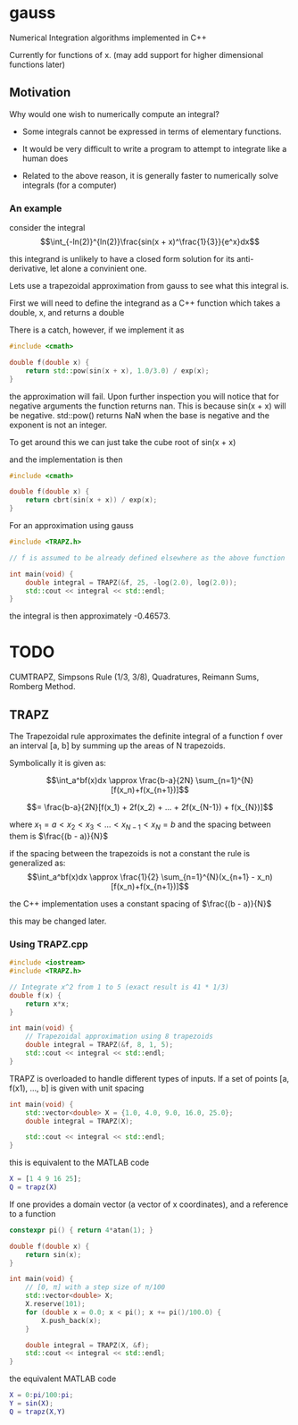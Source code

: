 # gauss
Numerical Integration algorithms implemented in C++

Currently for functions of x. (may add support for higher dimensional functions later)

## Motivation
Why would one wish to numerically compute an integral? 

* Some integrals cannot be expressed in terms of elementary functions.

* It would be very difficult to write a program to attempt to integrate like a human does

* Related to the above reason, it is generally faster to numerically solve integrals (for a computer)

### An example

consider the integral 
$$\int_{-ln(2)}^{ln(2)}\frac{sin(x + x)^\frac{1}{3}}{e^x}dx$$

this integrand is unlikely to have a closed form solution for its anti-derivative, let alone a convinient one. 

Lets use a trapezoidal approximation from gauss to see what this integral is.

First we will need to define the integrand as a C++ function which takes a double, x, and returns a double

There is a catch, however, if we implement it as 

```C++
#include <cmath>

double f(double x) {
    return std::pow(sin(x + x), 1.0/3.0) / exp(x);
}
```

the approximation will fail. Upon further inspection you will notice that for negative arguments the function returns nan. This is because sin(x + x) will be negative. std::pow() returns NaN when the base is negative and the exponent is not an integer. 

To get around this we can just take the cube root of sin(x + x)

and the implementation is then 

```C++
#include <cmath>

double f(double x) {
    return cbrt(sin(x + x)) / exp(x);
}
```

For an approximation using gauss

```C++
#include <TRAPZ.h>

// f is assumed to be already defined elsewhere as the above function

int main(void) {
    double integral = TRAPZ(&f, 25, -log(2.0), log(2.0));
    std::cout << integral << std::endl;
}
```

the integral is then approximately -0.46573.

# TODO
CUMTRAPZ, Simpsons Rule (1/3, 3/8), Quadratures, Reimann Sums, Romberg Method.

## TRAPZ
The Trapezoidal rule approximates the definite integral of a function f over an interval [a, b] by summing up the areas of N trapezoids.

Symbolically it is given as:

$$\int_a^bf(x)dx \approx \frac{b-a}{2N} \sum_{n=1}^{N}[f(x_n)+f(x_{n+1})]$$

$$= \frac{b-a}{2N}[f(x_1) + 2f(x_2) + ... + 2f(x_{N-1}) + f(x_{N})]$$

where $x_1 = a < x_2 < x_3 < ... < x_{N-1} < x_{N} = b$
and the spacing between them is $\frac{(b - a)}{N}$

if the spacing between the trapezoids is not a constant the rule is generalized as:
$$\int_a^bf(x)dx \approx \frac{1}{2} \sum_{n=1}^{N}(x_{n+1} - x_n)[f(x_n)+f(x_{n+1})]$$

the C++ implementation uses a constant spacing of $\frac{(b - a)}{N}$

this may be changed later.

### Using TRAPZ.cpp
```cpp
#include <iostream>
#include <TRAPZ.h>

// Integrate x^2 from 1 to 5 (exact result is 41 * 1/3)
double f(x) {
    return x*x;
}

int main(void) {
    // Trapezoidal approximation using 8 trapezoids
    double integral = TRAPZ(&f, 8, 1, 5);
    std::cout << integral << std::endl;
}
```

TRAPZ is overloaded to handle different types of inputs.
If a set of points [a, f(x1), ..., b] is given with unit spacing
```cpp
int main(void) {
    std::vector<double> X = {1.0, 4.0, 9.0, 16.0, 25.0};
    double integral = TRAPZ(X);

    std::cout << integral << std::endl;
}
```

this is equivalent to the MATLAB code

```MATLAB
X = [1 4 9 16 25];
Q = trapz(X)
```


If one provides a domain vector (a vector of x coordinates), and a reference to a function 

```C++
constexpr pi() { return 4*atan(1); }

double f(double x) {
    return sin(x);
}

int main(void) {
    // [0, π] with a step size of π/100
    std::vector<double> X;
    X.reserve(101);
    for (double x = 0.0; x < pi(); x += pi()/100.0) {
        X.push_back(x);
    }

    double integral = TRAPZ(X, &f);
    std::cout << integral << std::endl;
}
```

the equivalent MATLAB code
```MATLAB
X = 0:pi/100:pi;
Y = sin(X);
Q = trapz(X,Y)
```
